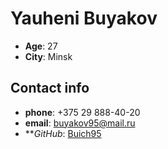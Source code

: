 # Yauheni Buyakov

- **Age**: 27
- **City**: Minsk

## Contact info

- **phone**: +375 29 888-40-20
- **email**: buyakov95@mail.ru
- ***GitHub*: [Buich95](https://github.com/Buich95)